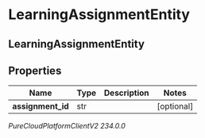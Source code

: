 # LearningAssignmentEntity

## LearningAssignmentEntity

## Properties

|Name | Type | Description | Notes|
|------------ | ------------- | ------------- | -------------|
| **assignment_id** | str |  | [optional] |



_PureCloudPlatformClientV2 234.0.0_
